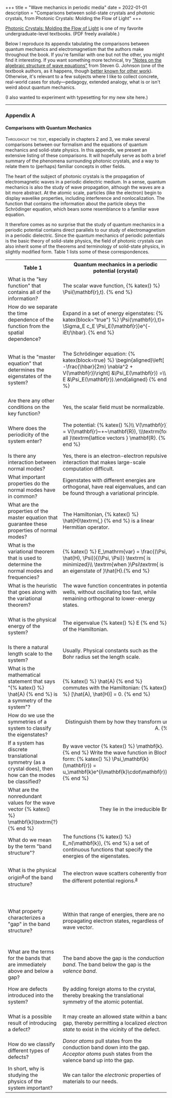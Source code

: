 +++
title = "Wave mechanics in periodic media"
date = 2022-01-01
description = "Comparisons between solid-state crystals and photonic crystals, from Photonic Crystals: Molding the Flow of Light"
+++
<!-- pedagogy, analogy, what's weird about quantum mechanics, steven g johnson -->
[Photonic Crystals: Molding the Flow of Light](http://ab-initio.mit.edu/book/) is one of my favorite undergraduate-level textbooks. (PDF freely available.)

Below I reproduce its appendix tabulating the comparisons between quantum mechanics and electromagnetism that the authors make throughout the book. If you're familiar with one but not the other, you might find it interesting. If you want something more technical, try ["Notes on the algebraic structure of wave equations"](https://math.mit.edu/~stevenj/18.369/wave-equations.pdf) from Steven G. Johnson (one of the textbook authors, as it happens, though [better known for other work](https://en.wikipedia.org/wiki/Steven_G._Johnson)). Otherwise, it's relevant to a few subjects where I like to collect concrete, real-world cases for study—pedagogy, extended analogy, what is or isn't weird about quantum mechanics.

(I also wanted to experiment with typesetting for my new site here.)

<!-- more -->

___

### Appendix A

#### Comparisons with Quantum Mechanics

<span style="font-variant:small-caps;">Throughout the text</span>, especially in chapters 2 and 3, we make several comparisons between our formalism and the equations of quantum mechanics and solid-state physics. In this appendix, we present an extensive listing of these comparisons. It will hopefully serve as both a brief summary of the phenomena surrounding photonic crystals, and a way to relate them to (perhaps) familiar concepts in other fields.

The heart of the subject of photonic crystals is the propagation of electromagnetic waves in a periodic dielectric medium. In a sense, quantum mechanics is also the study of wave propagation, although the waves are a bit more abstract. At the atomic scale, particles (like the electron) begin to display wavelike properties, including interference and nonlocalization. The function that contains the information about the particle obeys the Schrödinger equation, which bears some resemblance to a familiar wave equation.

It therefore comes as no surprise that the study of quantum mechanics in a periodic potential contains direct parallels to our study of electromagnetism in a periodic dielectric. Since the quantum mechanics of periodic potentials is the basic theory of solid-state physics, the field of photonic crystals can also inherit some of the theorems and terminology of solid-state physics, in slightly modified form. Table 1 lists some of these correspondences.

 <table class="propTable">
  <tr>
    <th>Table 1</th>
    <th>Quantum mechanics in a periodic potential (crystal)</th>
    <th>Electromagnetism in a periodic dielectric (photonic crystal)</th>
  </tr>
  <tr>
    <td>What is the "key function" that contains all of the information?</td>
    <td>The scalar wave function, {% katex() %} \Psi(\mathbf{r},t). {% end %}</td>
    <td>The magnetic vector field {% katex() %} \mathbf{H}(\mathbf{r}, t). {% end %}</td>
  </tr>
  <tr>
    <td>How do we separate the time dependence of the function from the spatial dependence?</td>
    <td>Expand in a set of energy eigenstates: {% katex(block="true") %} \Psi(\mathbf{r},t)= \Sigma_E c_E \Psi_E(\mathbf{r})e^{-iEt/\hbar}. {% end %}</td>
    <td>Expand in a set of harmonic modes (frequency eigenstates): {% katex(block="true") %}  \mathbf{H}(\mathbf{r},t) = \Sigma_\omega c_\omega \mathbf{H}_\omega(\mathbf{r})e^{-i\omega t}.{% end %}</td>
  </tr>
  <tr>
    <td>What is the "master equation" that determines the eigenstates of the system?</td>
    <td>The Schrödinger equation: {% katex(block=true) %} \begin{aligned}\left[ -\frac{\hbar}{2m} \nabla^2 + V(\mathbf{r})\right] &\Psi_E(\mathbf{r}) =\\ E &\Psi_E(\mathbf{r}).\end{aligned} {% end %}</td>
    <td>The Maxwell equations: {% katex(block=true) %}\begin{aligned} \nabla~\times~\frac{1}{\varepsilon(\mathbf{r})} \nabla \times &\mathbf{H}_\omega(\mathbf{r}) = \\ \frac{\omega^2}{c^2} &\mathbf{H}_\omega(\mathbf{r}). \end{aligned}{% end %}</td>
  </tr>
  <tr>
    <td>Are there any other conditions on the key function?</td>
    <td>Yes, the scalar field must be normalizable.</td>
    <td>Yes, the vector field must be both normalizable and transverse: {% katex() %} \nabla~\cdot~\mathbf{H} = 0 .{% end %}</td>
  </tr>
  <tr>
    <td>Where does the periodicity of the system enter?</td>
    <td>The potential: {% katex() %}\\ V(\mathbf{r}) = V(\mathbf{r}~+~\mathbf{R}), \\\textrm{for all }\textrm{lattice vectors } \mathbf{R}. {% end %}</td>
    <td>The dielectric function: {% katex() %} \\\varepsilon(\mathbf{r}) = \varepsilon(\mathbf{r}~+~\mathbf{R}),\\ \textrm{for all lattice vectors } \mathbf{R}. {% end %}</td>
  </tr>
  <tr>
    <td>Is there any interaction between normal modes?</td>
    <td>Yes, there is an electron-electron repulsive interaction that makes large-scale computation difficult.</td>
    <td>In the linear regime, electromagnetic modes do not interact, and can be calculated independently.</td>
  </tr>
  <tr>
    <td>What important properties do the normal modes have in common?</td>
    <td>Eigenstates with different energies are orthogonal, have real eigenvalues, and can be found through a variational principle.</td>
    <td>Modes with different frequencies are orthogonal, have <em>nonnegative</em> real eigenvalues, and can be found through a variational principle.</td>
  </tr>
  <tr>
    <td>What are the properties of the master equation that guarantee these properties of normal modes?</td>
    <td>The Hamiltonian, {% katex() %} \hat{H}\textrm{,} {% end %} is a linear Hermitian operator.</td>
    <td>The Maxwell operator, {% katex() %} \hat{\Theta}\textrm{,} {% end %} is a linear positive-semidefinite Hermitian operator.</td>
  </tr>
  <tr>
    <td>What is the variational theorem that is used to determine the normal modes and frequencies?</td>
    <td>{% katex() %} E_\mathrm{var} = \frac{(\Psi, \hat{H}, \Psi)}{(\Psi, \Psi)} \textrm{ is minimized}\\ \textrm{when }\Psi\textrm{ is an eigenstate of }\hat{H}.{% end %}</td>
    <td>{% katex() %} U_\mathrm{var} = \frac{(\mathbf{H}, \hat{\Theta}, \mathbf{H})}{(\mathbf{H}, \mathbf{H})} \textrm{ is minimized}\\\textrm{when }\mathbf{H}\textrm{ is an eigenstate of }\hat{\Theta}. {% end %}</td>
  </tr>
  <tr>
    <td>What is the heuristic that goes along with the variational theorem?</td>
    <td>The wave function concentrates in potential wells, without oscillating too fast, while remaining orthogonal to lower-energy states.</td>
    <td>The electromagnetic fields concentrate their energy in high-ɛ regions, without oscillating too fast, while remaining orthogonal to lower-frequency modes.</td>
  </tr>
  <tr>
    <td>What is the physical energy of the system?</td>
    <td>The eigenvalue {% katex() %} E {% end %} of the Hamiltonian.</td>
    <td>The time-average electromagnetic energy: 
    {% katex(block="true") %} U = \frac{1}{4} \int\!\!\!\mathrm{d}^3\!\mathbf{r}\; ɛ|\mathbf{E}|^2 + \mu_0 |\mathbf{H}|^2. {% end %}</td>
  </tr>
  <tr>
    <td>Is there a natural length scale to the system?</td>
    <td>Usually. Physical constants such as the Bohr radius set the length scale.</td>
    <td>No. Solutions are generally scale-free.</td>
  </tr>
  <tr>
    <td>What is the mathematical statement that says "{% katex() %} \hat{A} {% end %} is a symmetry of the system"?</td>
    <td>{% katex() %} \hat{A} {% end %} commutes with the Hamiltonian: {% katex() %} [\hat{A}, \hat{H}] = 0. {% end %}</td>
    <td>{% katex() %} \hat{A} {% end %} commutes with the Maxwell operator: {% katex() %} [\hat{A}, \hat{\Theta}] = 0. {% end %}</p></td>
  </tr>
  <tr>
    <td>How do we use the symmetries of a system to classify the eigenstates?</td>
    <td colspan="2" style="text-align:center">Distinguish them by how they transform under a  symmetry operation {% katex() %} \hat A. {% end %}</td>
  </tr>
  <tr>
    <td>If a system has discrete translational symmetry (as a crystal does), then how can the modes be classified?</td>
    <td>By wave vector {% katex() %} \mathbf{k}. {% end %} Write the wave function in Bloch form: {% katex() %} \Psi_\mathbf{k}(\mathbf{r}) = u_\mathbf{k}e^{i\mathbf{k}\cdot\mathbf{r}}. {% end %}</td>
    <td>By wave vector {% katex() %} \mathbf{k}. {% end %} Write the harmonic modes in Bloch form: {% katex() %} \mathbf{H}_\mathbf{k}(\mathbf{r}) = u_\mathbf{k}e^{i\mathbf{k}\cdot\mathbf{r}}. {% end %}</td>
  </tr>
  <tr>
    <td>What are the nonredundant values for the wave vector {% katex() %} \mathbf{k}\textrm{?}{% end %}</td>
    <td colspan="2" style="text-align:center">They lie in the irreducible Brillouin zone in reciprocal space.</td>
  </tr>
  <tr>
    <td>What do we mean by the term "band structure"?</td>
    <td>The functions {% katex() %} E_n(\mathbf{k}), {% end %} a set of continuous functions that specify the energies of the eigenstates.</td>
    <td>The functions {% katex() %} \omega_n(\mathbf{k}), {% end %} a set of continuous functions that specify the frequencies of the harmonic modes.</td>
  </tr>
  <tr>
    <td>What is the physical origin<sup class="sidenote-widget"><a href="#note1"">a
  </a>
</sup> of the band structure?</td>
    <td>The electron wave scatters coherently from the different potential regions.<sup class="sidenote-widget"><a href="#note1"">a</td>
    <td>The electromagnetic fields scatter coherently at the interfaces between different dielectric regions.{% note() %} Maybe rather the origin "from a causal perspective"? {% end %} </td>
  </tr>
  <tr>
    <td>What property characterizes a "gap" in the band structure?</td>
    <td>Within that range of energies, there are no propagating electron states, regardless of wave vector.</td>
    <td>Within that range of frequencies, there are no propagating electromagnetic modes, regardless of wave vector or polarization.{% note() %} Gaps only for specific polarizations or propagation directions are still interesting, so sometimes you hear the special name "complete band gap" for this case. {% end %}</td>
  </tr>
  <tr>
    <td>What are the terms for the bands that are immediately above and below a gap?</td>
    <td>The band above the gap is the <em>conduction band</em>. The band below the gap is the <em>valence band</em>.</td>
    <td>The band above the gap is the <em>air band</em>. The band below the gap is the <em>dielectric band</em>.</td>
  </tr>
  <tr>
    <td>How are defects introduced into the system?</td>
    <td>By adding foreign atoms to the crystal, thereby breaking the translational symmetry of the atomic potential.</td>
    <td>By changing the dielectric constant at particular locations, thereby breaking the translational symmetry of the dielectric function.</td>
  </tr>
  <tr>
    <td>What is a possible result of introducing a defect?</td>
    <td>It may create an allowed state within a band gap, thereby permitting a localized <em>electron state</em> to exist in the vicinity of the defect.</td>
    <td>It may create an allowed state within a band gap, thereby permitting a localized <em>electromagnetic mode</em> to exist in the vicinity of the defect.</td>
  </tr>
  <tr>
    <td>How do we classify different types of defects?</td>
    <td><em>Donor atoms</em> pull states from the conduction band down into the gap.
        <em>Acceptor atoms</em> push states from the valence band up into the gap.
</td>
    <td><em>Dielectric defects</em> pull states from the air band down into the gap.
    <em>Air defects</em> push states from the dielectric band up into the gap.</td>
  </tr>
  <tr>
    <td>In short, why is studying the physics of the system important?</td>
    <td>We can tailor the <em>electronic</em> properties of materials to our needs. </td>
    <td>We can tailor the <em>optical</em> properties of materials to our needs.</td>
  </tr>
</table> 